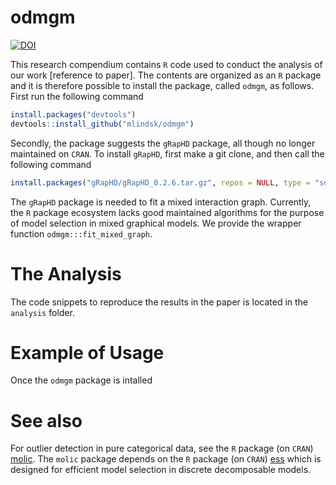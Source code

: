 odmgm
================

<!-- README.md is generated from README.Rmd. Please edit that file -->
[![DOI](https://zenodo.org/badge/290208715.svg)](https://zenodo.org/badge/latestdoi/290208715)

This research compendium contains `R` code used to conduct the analysis of our work \[reference to paper\]. The contents are organized as an `R` package and it is therefore possible to install the package, called `odmgm`, as follows. First run the following command

``` r
install.packages("devtools")
devtools::install_github("mlindsk/odmgm")
```

Secondly, the package suggests the `gRapHD` package, all though no longer maintained on `CRAN`. To install `gRapHD`, first make a git clone, and then call the following command

``` r
install.packages("gRapHD/gRapHD_0.2.6.tar.gz", repos = NULL, type = "source")
```

The `gRapHD` package is needed to fit a mixed interaction graph. Currently, the `R` package ecosystem lacks good maintained algorithms for the purpose of model selection in mixed graphical models. We provide the wrapper function `odmgm:::fit_mixed_graph`.

The Analysis
============

The code snippets to reproduce the results in the paper is located in the `analysis` folder.

Example of Usage
================

Once the `odmgm` package is intalled

See also
========

For outlier detection in pure categorical data, see the `R` package (on `CRAN`) [molic](https://github.com/mlindsk/molic). The `molic` package depends on the `R` package (on `CRAN`) [ess](https://github.com/mlindsk/ess) which is designed for efficient model selection in discrete decomposable models.
